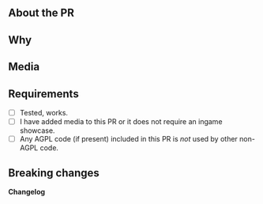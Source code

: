 <!--
SPDX-FileCopyrightText: 2021 Pieter-Jan Briers <pieterjan.briers+git@gmail.com>
SPDX-FileCopyrightText: 2021 Swept <sweptwastaken@protonmail.com>
SPDX-FileCopyrightText: 2021 mirrorcult <lunarautomaton6@gmail.com>
SPDX-FileCopyrightText: 2022 AJCM-git <60196617+AJCM-git@users.noreply.github.com>
SPDX-FileCopyrightText: 2022 Kara <lunarautomaton6@gmail.com>
SPDX-FileCopyrightText: 2023 DrSmugleaf <DrSmugleaf@users.noreply.github.com>
SPDX-FileCopyrightText: 2023 Kevin Zheng <kevinz5000@gmail.com>
SPDX-FileCopyrightText: 2024 Vasilis <vasilis@pikachu.systems>
SPDX-FileCopyrightText: 2024 lzk <124214523+lzk228@users.noreply.github.com>
SPDX-FileCopyrightText: 2025 Aiden <28298836+Aidenkrz@users.noreply.github.com>

SPDX-License-Identifier: AGPL-3.0-or-later
-->
<!-- Guidelines: https://docs.spacestation14.io/en/getting-started/pr-guideline -->

<!-- READ THIS BEFORE CONTRIBUTING TO KS14!!!
NOTE: You must not port AGPL content that is utilised by any other MIT/MPL/otherwise non-AGPL licensed content. This is due to the viral nature
of AGPL, where any code that uses AGPL must itself be licensed under AGPL. You are heavily discouraged from having code licensed under the AGPL in your PR.

The REUSE Specification headers or separate .license files indicate a secondary license (e.g., AGPL or MIT), solely to facilitate
integration for projects that do not fall under a single license.

REUSE headers will be automatically added via github workflow. You can edit the SPDX-License-Identifier to change the license that the file is specified as having.
SPDX license identifiers already included in files relevant to the PR, or identifiers that were manually changed after being automatically added, will not be modified by the bot.

For clarity: You are recommended to have PR-relevant upstream-original (wizard's den) files be licensed as MIT. KS14 uses the MPL license for content original to KS14.
This individual comment block can be safely removed, but you must preserve the below comment block specifying the default license of this PR.

Uncomment and modify the following line if you wish to change the auto-added license from the default of MPL. Set to `AGPL` for AGPL-3.0-or-later, `MPL` for MPL-2.0, and `MIT` for MIT.
-->
<!--- LICENSE: MPL -->
## About the PR
<!-- What did you change? -->

## Why
<!-- Discuss how this would affect game balance or explain why it was changed. Link any relevant discussions or issues. -->

## Media
<!-- Attach media if the PR makes ingame changes (clothing, items, features, etc). -->

## Requirements
<!-- Confirm the following by placing an X in the brackets [X]: -->
- [ ] Tested, works.
- [ ] I have added media to this PR or it does not require an ingame showcase.
- [ ] Any AGPL code (if present) included in this PR is *not* used by other non-AGPL code.
<!-- You should understand that not following the above may get your PR closed at maintainer’s discretion -->

## Breaking changes
<!-- List any breaking changes, including namespaces, public class/method/field changes, prototype renames; and provide instructions for fixing them.
This will be posted in #codebase-changes. -->

**Changelog**
<!-- Add a Changelog entry to make players aware of new features or changes that could affect gameplay.
Make sure to read the guidelines and take this Changelog template out of the comment block in order for it to show up.
Changelog must have a :cl: symbol, so the bot recognizes the changes and adds them to the game's changelog. -->
<!--
:cl:
- add: Added fun!
- remove: Removed fun!
- tweak: Changed fun!
- fix: Fixed fun!
-->
